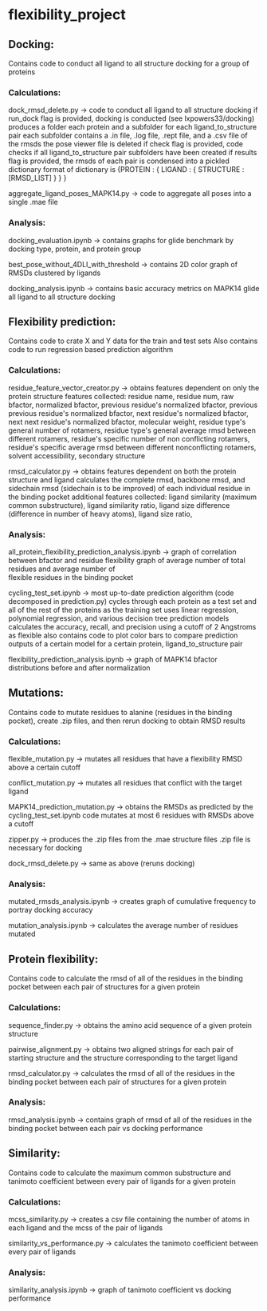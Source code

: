# flexibility_project

## Docking:
Contains code to conduct all ligand to all structure docking for a group of proteins

  ### Calculations:
  dock_rmsd_delete.py -> code to conduct all ligand to all structure docking
                         if run_dock flag is provided, docking is conducted (see lxpowers33/docking)
                          produces a folder each protein and a subfolder for each ligand_to_structure pair
                          each subfolder contains a .in file, .log file, .rept file, and a .csv file of the rmsds
                          the pose viewer file is deleted
                         if check flag is provided, code checks if all ligand_to_structure pair subfolders have been created
                         if results flag is provided, the rmsds of each pair is condensed into a pickled dictionary
                          format of dictionary is {PROTEIN : { LIGAND : { STRUCTURE : [RMSD_LIST] } } }
                          
  aggregate_ligand_poses_MAPK14.py -> code to aggregate all poses into a single .mae file
  
  ### Analysis:
  docking_evaluation.ipynb -> contains graphs for glide benchmark by docking type, protein, and protein group
  
  best_pose_without_4DLI_with_threshold -> contains 2D color graph of RMSDs clustered by ligands
  
  docking_analysis.ipynb -> contains basic accuracy metrics on MAPK14 glide all ligand to all structure docking
  
## Flexibility prediction:
Contains code to crate X and Y data for the train and test sets
Also contains code to run regression based prediction algorithm 

  ### Calculations:
  residue_feature_vector_creator.py -> obtains features dependent on only the protein structure
                                       features collected: residue name, residue num, raw bfactor, normalized bfactor, 
                                        previous residue's normalized bfactor, previous previous residue's normalized bfactor, 
                                        next residue's normalized bfactor, next next residue's normalized bfactor, molecular 
                                        weight, residue type's general number of rotamers, residue type's general average rmsd 
                                        between different rotamers, residue's specific number of non conflicting rotamers, 
                                        residue's specific average rmsd between different nonconflicting rotamers, solvent 
                                        accessibility, secondary structure
                                        
  rmsd_calculator.py -> obtains features dependent on both the protein structure and ligand
                        calculates the complete rmsd, backbone rmsd, and sidechain rmsd (sidechain is to be improved) of each 
                          individual residue in the binding pocket
                        additional features collected: ligand similarity (maximum common substructure), ligand similarity 
                          ratio, ligand size difference (difference in number of heavy atoms), ligand size ratio, 
                          
  ### Analysis:
  all_protein_flexibility_prediction_analysis.ipynb -> graph of correlation between bfactor and residue flexibility
                                                       graph of average number of total residues and average number of      
                                                        flexible residues in the binding pocket
                                                        
  cycling_test_set.ipynb -> most up-to-date prediction algorithm (code decomposed in prediction.py)
                            cycles through each protein as a test set and all of the rest of the proteins as the training set
                            uses linear regression, polynomial regression, and various decision tree prediction models
                            calculates the accuracy, recall, and precision using a cutoff of 2 Angstroms as flexible
                            also contains code to plot color bars to compare prediction outputs of a certain model for a 
                              certain protein, ligand_to_structure pair
                              
  flexibility_prediction_analysis.ipynb -> graph of MAPK14 bfactor distributions before and after normalization
  
## Mutations:
Contains code to mutate residues to alanine (residues in the binding pocket), create .zip files, and then rerun docking to 
obtain RMSD results

  ### Calculations:
  flexible_mutation.py -> mutates all residues that have a flexibility RMSD above a certain cutoff
  
  conflict_mutation.py -> mutates all residues that conflict with the target ligand
  
  MAPK14_prediction_mutation.py -> obtains the RMSDs as predicted by the cycling_test_set.ipynb code
                                   mutates at most 6 residues with RMSDs above a cutoff
                                   
  zipper.py -> produces the .zip files from the .mae structure files
               .zip file is necessary for docking
               
  dock_rmsd_delete.py -> same as above (reruns docking)
  
  ### Analysis:
  mutated_rmsds_analysis.ipynb -> creates graph of cumulative frequency to portray docking accuracy
  
  mutation_analysis.ipynb -> calculates the average number of residues mutated
  
## Protein flexibility:
Contains code to calculate the rmsd of all of the residues in the binding pocket between each pair of structures for a given 
protein

  ### Calculations:
  sequence_finder.py -> obtains the amino acid sequence of a given protein structure
  
  pairwise_alignment.py	-> obtains two aligned strings for each pair of starting structure and the structure corresponding to 
                            the target ligand
                            
  rmsd_calculator.py -> calculates the rmsd of all of the residues in the binding pocket between each pair of structures for a 
                          given protein
                          
  ### Analysis:
  rmsd_analysis.ipynb -> contains graph of rmsd of all of the residues in the binding pocket between each pair vs docking 
                          performance
                          
## Similarity:
Contains code to calculate the maximum common substructure and tanimoto coefficient between every pair of ligands for a given 
protein

  ### Calculations:
  mcss_similarity.py -> creates a csv file containing the number of atoms in each ligand and the mcss of the pair of ligands
  
  similarity_vs_performance.py -> calculates the tanimoto coefficient between every pair of ligands
  
  ### Analysis:
  similarity_analysis.ipynb -> graph of tanimoto coefficient vs docking performance
